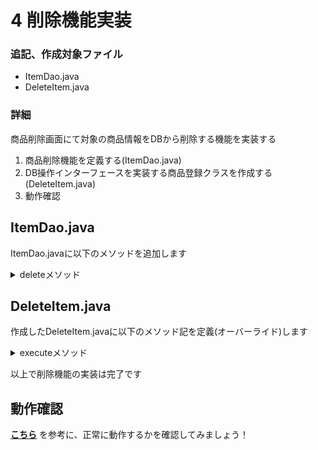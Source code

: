 # 4 削除機能実装

### 追記、作成対象ファイル
- ItemDao.java
- DeleteItem.java

### 詳細  
商品削除画面にて対象の商品情報をDBから削除する機能を実装する

1. 商品削除機能を定義する(ItemDao.java)
2. DB操作インターフェースを実装する商品登録クラスを作成する (DeleteItem.java)
3. 動作確認

## ItemDao.java
ItemDao.javaに以下のメソッドを追加します

<details>
    <summary>deleteメソッド</summary>
    <div>

| 項目 | 内容 |
| --- | --- |
| アクセス修飾子 | public |
| 戻り値 | int |
| メソッド(引数) | delete(int code) |
| throws | SQLException |
| 仕様 | 引数に受取る『code』と商品コードが一致するレコードをDBから削除する戻り値として成功件数を返す |

#### 以下の手順で機能を実装してください

- クラス直下で宣言した変数『sql』に文字列『” delete from item where code = ?”』を代入
- int型の変数『n』を宣言し、0を代入
- try句とfinally句を用意する

tryブロック内に以下を記述

- クラス直下で宣言した変数『con』のメソッド『prepareStatement』の引数に上記の変数『sql』を渡し、その戻り値をクラス直下で宣言した変数『ps』に代入
- 変数『ps』のメソッド『setInt』の第一引数に『1』、代二引数に『code』を渡して実行
- 変数『ps』のメソッド『executeUpdate』の戻り値を変数『n』に代入

以上でtryブロックは閉じます  
tryブロック内に以下を記述

- 『ps.close()』を記入(リソース開放)

以上でfinallyブロックは閉じます

- 最後に変数『n』を戻り値として返します

　
    </div>
</details>

## DeleteItem.java
作成したDeleteItem.javaに以下のメソッド記を定義(オーバーライド)します

<details>
    <summary>executeメソッド</summary>
    <div>
| 項目 | 内容 |
| --- | --- |
| アクセス修飾子 | public |
| 戻り値 | void |
| メソッド(引数) | execute(HttpServletRequest request) |
| throws | SQLException |
| 仕様 | daoオブジェクトを用い、削除処理を行ってその結果によってjspでの表示を振り分ける |

#### 以下の手順で機能を実装してください

- ItemDaoクラスの変数『dao』を宣言し、『null』を代入
- int型の変数『n』を宣言し、『0』を代入
- int型の変数『code』を宣言し、『request.getParameter(“code”)』の戻り値を数値変換して代入

tryブロック内に以下を記述

- 変数『dao』にItemDaoクラスをインスタンス化して代入
- 変数『dao』のメソッド『delete』の引数に変数『code』を渡し、その戻り値を変数『n』に代入
- 変数『n』が『0』より大きい場合→『request.setAttribute(“message”, “商品の削除が完了しました”);』を記述する。
- それ以外の場合→『request.setAttribute(“message”, “商品の削除に失敗しました”);』を記述

以上でtryブロックは閉じます  
finallyブロック内に以下を記述

- 『if(dao != null) dao.close();』を記述

以上でfinallyブロックは閉じます

    </div>
</details>

以上で削除機能の実装は完了です

## 動作確認

[**こちら**](/eightbit-saurus/docs/java/Exercise/JavaWeb/Practice/課題２/課題2仕様書#実行時の画面)
を参考に、正常に動作するかを確認してみましょう！

